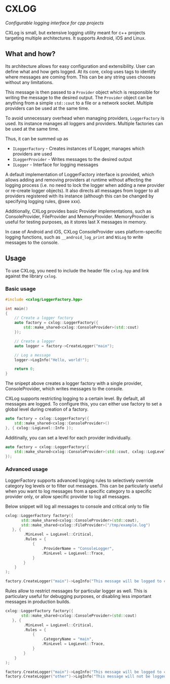 # CXLOG
*Configurable logging interface for cpp projects*

CXLog is small, but extensive logging utility meant for c++ 
projects targeting multiple architectures. It supports Android, iOS and Linux.


## What and how?
Its architecture allows for easy configuration and extensibility. User can
define what and how gets logged. At its core, cxlog uses tags to identify where messages
are coming from. This can be any string uses chooses without any limitations. 

This message is then passed to a `Provider` object which is responsible for writing
the message to the desired output. The `Provider` object can be anything from a simple
`std::cout` to a file or a network socket. Multiple providers can be used at the same time.

To avoid unnecessary overhead when managing providers, `LoggerFactory` is used. Its instance
manages all loggers and providers. Multiple factories can be used at the same time.

Thus, it can be summed up as
* `ILoggerFactory` - Creates instances of ILogger, manages which providers are used
* `ILoggerProvider` - Writes messages to the desired output
* `ILogger` - Interface for logging messages

A default implementation of LoggerFactory interface is provided, which allows adding
and removing providers at runtime without affecting the logging process (i.e. no need to lock the logger when 
adding a new provider or re-create logger objects). It also directs all messages from logger to all providers registered
with its instance (although this can be changed by specifying logging rules, @see xxx).

Additionally, CXLog provides basic Provider implementations, such as ConsoleProvider, FileProvider
and MemoryProvider. MemoryProvider is useful for testing purposes, as it stores last X messages in memory.

In case of Android and iOS, CXLog ConsoleProvider uses platform-specific logging functions, such as 
`__android_log_print` and `NSLog` to write messages to the console.


## Usage
To use CXLog, you need to include the header file `cxlog.hpp` and link against the library `cxlog`.

### Basic usage
```cpp
#include <cxlog/LoggerFactory.hpp>

int main()
{
    // Create a logger factory
    auto factory = cxlog::LoggerFactory({
        std::make_shared<cxlog::ConsoleProvider>(std::cout)
    });

    // Create a logger
    auto logger = factory->CreateLogger("main");

    // Log a message
    logger->LogInfo("Hello, world!");

    return 0;
}
```
The snipept above creates a logger factory with a single provider, ConsoleProvider, which writes messages to the console.

CXLog supports restricting logging to a certain level. By default, all messages are logged. To configure this, you can
either use factory to set a global level during creation of a factory.
```cpp
auto factory = cxlog::LoggerFactory({
    std::make_shared<cxlog::ConsoleProvider>()
}, { cxlog::LogLevel::Info });
```

Additinally, you can set a level for each provider individually.
```cpp
auto factory = cxlog::LoggerFactory({
    std::make_shared<cxlog::ConsoleProvider>(std::cout, cxlog::LogLevel::Info)
});
```

### Advanced usage
LoggerFactory supports advanced logging rules to selectively override category log levels or to filter out messages.
This can be particularly useful when you want to log messages from a specific category to a specific provider only,
or allow specific provider to log all messages. 

Below snippet will log all messages to console and critical only to file

```cpp
cxlog::LoggerFactory factory({ 
       std::make_shared<cxlog::ConsoleProvider>(std::cout),
       std::make_shared<cxlog::FileProvider>("/tmp/example.log")
   }, {
        .MinLevel = LogLevel::Critical,
        .Rules = {
            {
                .ProviderName = "ConsoleLogger",
                .MinLevel = LogLevel::Trace,
            }
        }
    }
);

factory.CreateLogger("main")->LogInfo("This message will be logged to console only");
```

Rules allow to restrict messages for particular logger as well. This is particulary useful for debugging purposes, or
disabling less important messages in production builds.

```cpp
cxlog::LoggerFactory factory({ 
       std::make_shared<cxlog::ConsoleProvider>(std::cout)
   }, {
        .MinLevel = LogLevel::Critical,
        .Rules = {
            {
                .CategoryName = "main",
                .MinLevel = LogLevel::Trace,
            }
        }
    }
);

factory.CreateLogger("main")->LogInfo("This message will be logged to console");
factory.CreateLogger("other")->LogInfo("This message will not be logged");
```